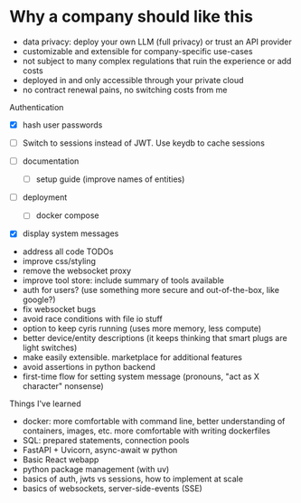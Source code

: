 # Why a company should like this

- data privacy: deploy your own LLM (full privacy) or trust an API provider
- customizable and extensible for company-specific use-cases
- not subject to many complex regulations that ruin the experience or add costs
- deployed in and only accessible through your private cloud
- no contract renewal pains, no switching costs from me

Authentication

- [x] hash user passwords
- [ ] Switch to sessions instead of JWT. Use keydb to cache sessions

- [ ] documentation
  - [ ] setup guide (improve names of entities)
- [ ] deployment
  - [ ] docker compose
- [x] display system messages

- address all code TODOs
- improve css/styling
- remove the websocket proxy
- improve tool store: include summary of tools available
- auth for users? (use something more secure and out-of-the-box, like google?)
- fix websocket bugs
- avoid race conditions with file io stuff
- option to keep cyris running (uses more memory, less compute)
- better device/entity descriptions (it keeps thinking that smart plugs are light
    switches)
- make easily extensible. marketplace for additional features
- avoid assertions in python backend
- first-time flow for setting system message (pronouns, "act as X character" nonsense)

Things I've learned

- docker: more comfortable with command line, better understanding of containers,
    images, etc. more comfortable with writing dockerfiles
- SQL: prepared statements, connection pools
- FastAPI + Uvicorn, async-await w python
- Basic React webapp
- python package management (with uv)
- basics of auth, jwts vs sessions, how to implement at scale
- basics of websockets, server-side-events (SSE)
